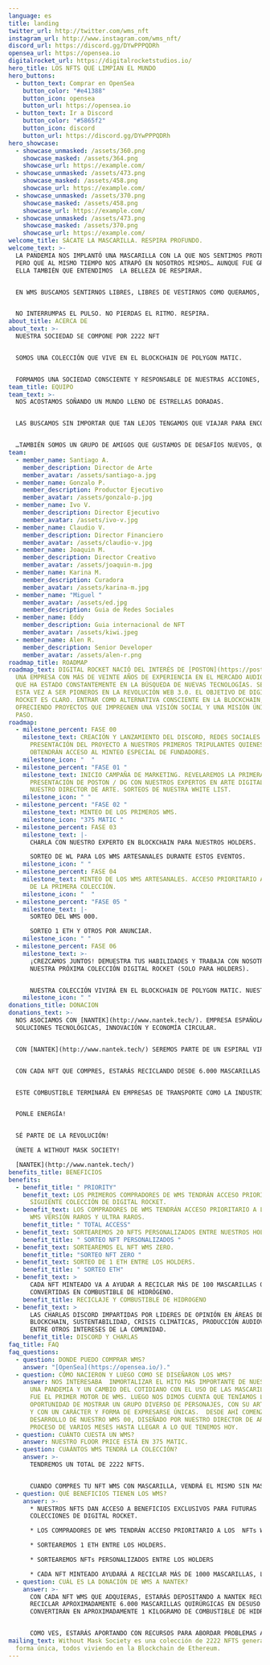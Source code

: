 ```yaml
---
language: es
title: landing
twitter_url: http://twitter.com/wms_nft
instagram_url: http://www.instagram.com/wms_nft/
discord_url: https://discord.gg/DYwPPPQDRh
opensea_url: https://opensea.io
digitalrocket_url: https://digitalrocketstudios.io/
hero_title: LOS NFTS QUE LIMPIAN EL MUNDO
hero_buttons:
  - button_text: Comprar en OpenSea
    button_color: "#e41388"
    button_icon: opensea
    button_url: https://opensea.io
  - button_text: Ir a Discord
    button_color: "#5865f2"
    button_icon: discord
    button_url: https://discord.gg/DYwPPPQDRh
hero_showcase:
  - showcase_unmasked: /assets/360.png
    showcase_masked: /assets/364.png
    showcase_url: https://example.com/
  - showcase_unmasked: /assets/473.png
    showcase_masked: /assets/458.png
    showcase_url: https://example.com/
  - showcase_unmasked: /assets/370.png
    showcase_masked: /assets/458.png
    showcase_url: https://example.com/
  - showcase_unmasked: /assets/473.png
    showcase_masked: /assets/370.png
    showcase_url: https://example.com/
welcome_title: SÁCATE LA MASCARILLA. RESPIRA PROFUNDO.
welcome_text: >-
  LA PANDEMIA NOS IMPLANTÓ UNA MASCARILLA CON LA QUE NOS SENTIMOS PROTEGIDOS,
  PERO QUE AL MISMO TIEMPO NOS ATRAPÓ EN NOSOTROS MISMOS… AUNQUE FUE GRACIAS A
  ELLA TAMBIÉN QUE ENTENDIMOS  LA BELLEZA DE RESPIRAR.


  EN WMS BUSCAMOS SENTIRNOS LIBRES, LIBRES DE VESTIRNOS COMO QUERAMOS, LIBRES DE MOVERNOS COMO QUERAMOS, LIBRES DE RESPIRAR COMO QUERAMOS, Y DE BUSCAR INCANSABLEMENTE SER Y SENTIRNOS IGUALMENTE HUMANOS.


  NO INTERRUMPAS EL PULSO. NO PIERDAS EL RITMO. RESPIRA.
about_title: ACERCA DE
about_text: >-
  NUESTRA SOCIEDAD SE COMPONE POR 2222 NFT


  SOMOS UNA COLECCIÓN QUE VIVE EN EL BLOCKCHAIN DE POLYGON MATIC.


  FORMAMOS UNA SOCIEDAD CONSCIENTE Y RESPONSABLE DE NUESTRAS ACCIONES, POR ESO, AL ADQUIRIR UN NFT WMS ESTAREMOS AYUDANDO A RECUPERAR MASCARILLAS EN DESUSO PARA CONVERTIRLAS EN ENERGÍA.
team_title: EQUIPO
team_text: >-
  NOS ACOSTAMOS SOÑANDO UN MUNDO LLENO DE ESTRELLAS DORADAS. 


  LAS BUSCAMOS SIN IMPORTAR QUE TAN LEJOS TENGAMOS QUE VIAJAR PARA ENCONTRARLAS.


  …TAMBIÉN SOMOS UN GRUPO DE AMIGOS QUE GUSTAMOS DE DESAFÍOS NUEVOS, QUE BUSCAMOS HORIZONTES NUEVOS QUE NOS HAGAN VIBRAR DE NOCHE Y SOÑAR DE DÍA…
team:
  - member_name: Santiago A.
    member_description: Director de Arte
    member_avatar: /assets/santiago-a.jpg
  - member_name: Gonzalo P.
    member_description: Productor Ejecutivo
    member_avatar: /assets/gonzalo-p.jpg
  - member_name: Ivo V.
    member_description: Director Ejecutivo
    member_avatar: /assets/ivo-v.jpg
  - member_name: Claudio V.
    member_description: Director Financiero
    member_avatar: /assets/claudio-v.jpg
  - member_name: Joaquin M.
    member_description: Director Creativo
    member_avatar: /assets/joaquin-m.jpg
  - member_name: Karina M.
    member_description: Curadora
    member_avatar: /assets/karina-m.jpg
  - member_name: "Miguel "
    member_avatar: /assets/ed.jpg
    member_description: Guia de Redes Sociales
  - member_name: Eddy
    member_description: Guia internacional de NFT
    member_avatar: /assets/kiwi.jpeg
  - member_name: Alen R.
    member_description: Senior Developer
    member_avatar: /assets/alen-r.png
roadmap_title: ROADMAP
roadmap_text: DIGITAL ROCKET NACIÓ DEL INTERÉS DE [POSTON](https://poston.cl/),
  UNA EMPRESA CON MÁS DE VEINTE AÑOS DE EXPERIENCIA EN EL MERCADO AUDIOVISUAL Y
  QUE HA ESTADO CONSTANTEMENTE EN LA BÚSQUEDA DE NUEVAS TECNOLOGÍAS. SE RETARON
  ESTA VEZ A SER PIONEROS EN LA REVOLUCIÓN WEB 3.0. EL OBJETIVO DE DIGITAL
  ROCKET ES CLARO. ENTRAR COMO ALTERNATIVA CONSCIENTE EN LA BLOCKCHAIN,
  OFRECIENDO PROYECTOS QUE IMPREGNEN UNA VISIÓN SOCIAL Y UNA MISIÓN ÚNICA A CADA
  PASO.
roadmap:
  - milestone_percent: FASE 00
    milestone_text: CREACIÓN Y LANZAMIENTO DEL DISCORD, REDES SOCIALES Y PÁGINA WEB.
      PRESENTACIÓN DEL PROYECTO A NUESTROS PRIMEROS TRIPULANTES QUIENES
      OBTENDRÁN ACCESO AL MINTEO ESPECIAL DE FUNDADORES.
    milestone_icon: "  "
  - milestone_percent: "FASE 01 "
    milestone_text: INICIO CAMPAÑA DE MARKETING. REVELAREMOS LA PRIMERA CHARLA DE
      PRESENTACIÓN DE POSTON / DG CON NUESTROS EXPERTOS EN ARTE DIGITAL Y
      NUESTRO DIRECTOR DE ARTE. SORTEOS DE NUESTRA WHITE LIST.
    milestone_icon: " "
  - milestone_percent: "FASE 02 "
    milestone_text: MINTEO DE LOS PRIMEROS WMS.
    milestone_icon: "375 MATIC "
  - milestone_percent: FASE 03
    milestone_text: |-
      CHARLA CON NUESTRO EXPERTO EN BLOCKCHAIN PARA NUESTROS HOLDERS.

      SORTEO DE WL PARA LOS WMS ARTESANALES DURANTE ESTOS EVENTOS.
    milestone_icon: " "
  - milestone_percent: FASE 04
    milestone_text: MINTEO DE LOS WMS ARTESANALES. ACCESO PRIORITARIO A LOS HOLDERS
      DE LA PRIMERA COLECCIÓN.
    milestone_icon: "  "
  - milestone_percent: "FASE 05 "
    milestone_text: |-
      SORTEO DEL WMS 000.

      SORTEO 1 ETH Y OTROS POR ANUNCIAR.
    milestone_icon: " "
  - milestone_percent: FASE 06
    milestone_text: >-
      ¡CREZCAMOS JUNTOS! DEMUESTRA TUS HABILIDADES Y TRABAJA CON NOSOTROS EN
      NUESTRA PRÓXIMA COLECCIÓN DIGITAL ROCKET (SOLO PARA HOLDERS). 


      NUESTRA COLECCIÓN VIVIRÁ EN EL BLOCKCHAIN DE POLYGON MATIC. NUESTRAS RAZONES: PROOF OF STAKE Y LA DIRECCIÓN ECO FRIENDLY DE ESTA BLOCKCHAIN.
    milestone_icon: " "
donations_title: DONACION
donations_text: >-
  NOS ASOCIAMOS CON [NANTEK](http://www.nantek.tech/). EMPRESA ESPAÑOLA LIDER EN
  SOLUCIONES TECNOLÓGICAS, INNOVACIÓN Y ECONOMÍA CIRCULAR. 


  CON [NANTEK](http://www.nantek.tech/) SEREMOS PARTE DE UN ESPIRAL VIRTUOSO. 


  CON CADA NFT QUE COMPRES, ESTARÁS RECICLANDO DESDE 6.000 MASCARILLAS EN DESUSO QUE SERÁN CONVERTIDOS EN APROXIMADAMENTE 1K DE COMBUSTIBLE DE HIDRÓGENO.


  ESTE COMBUSTIBLE TERMINARÁ EN EMPRESAS DE TRANSPORTE COMO LA INDUSTRIA MARITIMA, EN LA CUAL LA NORMATIVA ACTUAL EXIGE LA UTILIZACIÓN DE COMBUSTIBLES LIBRES DE SULFATO Y DONDE EL HIDRÓGENO ENTRA EN JUEGO.


  PONLE ENERGÍA!


  SÉ PARTE DE LA REVOLUCIÓN!

  ÚNETE A WITHOUT MASK SOCIETY!

  [NANTEK](http://www.nantek.tech/)
benefits_title: BENEFICIOS
benefits:
  - benefit_title: " PRIORITY"
    benefit_text: LOS PRIMEROS COMPRADORES DE WMS TENDRÁN ACCESO PRIORITARIO A LA
      SIGUIENTE COLECCIÓN DE DIGITAL ROCKET.
  - benefit_text: LOS COMPRADORES DE WMS TENDRÁN ACCESO PRIORITARIO A LA COLECCIÓN
      WMS VERSIÓN RAROS Y ULTRA RAROS.
    benefit_title: " TOTAL ACCESS"
  - benefit_text: SORTEAREMOS 20 NFTS PERSONALIZADOS ENTRE NUESTROS HOLDERS.
    benefit_title: " SORTEO NFT PERSONALIZADOS "
  - benefit_text: SORTEAREMOS EL NFT WMS ZERO.
    benefit_title: "SORTEO NFT ZERO "
  - benefit_text: SORTEO DE 1 ETH ENTRE LOS HOLDERS.
    benefit_title: " SORTEO ETH"
  - benefit_text: >
      CADA NFT MINTEADO VA A AYUDAR A RECICLAR MÁS DE 100 MASCARILLAS QUE SERÁN
      CONVERTIDAS EN COMBUSTIBLE DE HIDRÓGENO.
    benefit_title: RECICLAJE Y COMBUSTIBLE DE HIDROGENO
  - benefit_text: >
      LAS CHARLAS DISCORD IMPARTIDAS POR LIDERES DE OPINIÓN EN ÁREAS DE
      BLOCKCHAIN, SUSTENTABILIDAD, CRISIS CLIMÁTICAS, PRODUCCIÓN AUDIOVISUAL
      ENTRE OTROS INTERESES DE LA COMUNIDAD.
    benefit_title: DISCORD Y CHARLAS
faq_title: FAQ
faq_questions:
  - question: DONDE PUEDO COMPRAR WMS?
    answer: "[OpenSea](https://opensea.io/)."
  - question: CÓMO NACIERON Y LUEGO COMO SE DISEÑARON LOS WMS?
    answer: NOS INTERESABA  INMORTALIZAR EL HITO MÁS IMPORTANTE DE NUESTROS TIEMPOS.
      UNA PANDEMIA Y UN CAMBIO DEL COTIDIANO CON EL USO DE LAS MASCARILLAS, ESE
      FUE EL PRIMER MOTOR DE WMS. LUEGO NOS DIMOS CUENTA QUE TENÍAMOS LA
      OPORTUNIDAD DE MOSTRAR UN GRUPO DIVERSO DE PERSONAJES, CON SU ARTE PROPIO
      Y CON UN CARÁCTER Y FORMA DE EXPRESARSE ÚNICAS.  DESDE AHÍ COMENZÓ EL
      DESARROLLO DE NUESTRO WMS 00, DISEÑADO POR NUESTRO DIRECTOR DE ARTE, EN UN
      PROCESO DE VARIOS MESES HASTA LLEGAR A LO QUE TENEMOS HOY.
  - question: CUÁNTO CUESTA UN WMS?
    answer: NUESTRO FLOOR PRICE ESTÁ EN 375 MATIC.
  - question: CUAÁNTOS WMS TENDRÁ LA COLECCIÓN?
    answer: >-
      TENDREMOS UN TOTAL DE 2222 NFTS. 


      CUANDO COMPRES TU NFT WMS CON MASCARILLA, VENDRÁ EL MISMO SIN MASCARILLA. ES DECIR TE LLEVAS 2X1.
  - question: QUÉ BENEFICIOS TIENEN LOS WMS?
    answer: >-
      * NUESTROS NFTS DAN ACCESO A BENEFICIOS EXCLUSIVOS PARA FUTURAS
      COLECCIONES DE DIGITAL ROCKET.

      * LOS COMPRADORES DE WMS TENDRÁN ACCESO PRIORITARIO A LOS  NFTs WMS RAROS.

      * SORTEAREMOS 1 ETH ENTRE LOS HOLDERS.

      * SORTEAREMOS NFTs PERSONALIZADOS ENTRE LOS HOLDERS

      * CADA NFT MINTEADO AYUDARÁ A RECICLAR MÁS DE 1000 MASCARILLAS, LAS CUALES SERÁN CONVERTIDAS EN COMBUSTIBLE DE HIDRÓGENO.
  - question: CUÁL ES LA DONACIÓN DE WMS A NANTEK?
    answer: >-
      CON CADA NFT WMS QUE ADQUIERAS, ESTARÁS DEPOSITANDO A NANTEK RECURSOS PARA
      RECICLAR APROXIMADAMENTE 6.000 MASCARILLAS QUIRÚRGICAS EN DESUSO QUE SE
      CONVERTIRÁN EN APROXIMADAMENTE 1 KILOGRAMO DE COMBUSTIBLE DE HIDRÓGENO. 


      COMO VES, ESTARÁS APORTANDO CON RECURSOS PARA ABORDAR PROBLEMAS ACTUALES Y FUTUROS EN RELACIÓN A LA CRISIS MEDIOAMBIENTAL.
mailing_text: Without Mask Society es una colección de 2222 NFTS generados de
  forma única, todos viviendo en la Blockchain de Ethereum.
---
```

